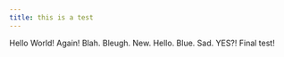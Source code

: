 ```yaml
---
title: this is a test
---
```


Hello World! Again! Blah. Bleugh. New. Hello. Blue. Sad. YES?! Final test!
